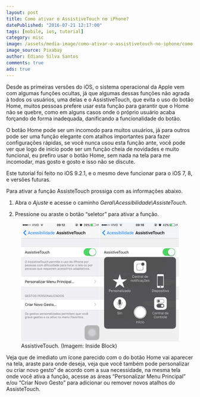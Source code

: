 ```yaml
---
layout: post
title: Como ativar o AssistiveTouch no iPhone?
datePublished: "2016-07-21 12:17:00"
tags: [mobile, ios, tutorial]
category: misc
image: /assets/media-image/como-ativar-o-assistivetouch-no-iphone/como-ativar-o-assistivetouch-no-iphone.jpg
image_source: Pixabay
author: Ediano Silva Santos
comments: true
ads: true
---
```


Desde as primeiras versões do iOS, o sistema operacional da Apple vem com algumas funções ocultas, já que algumas dessas funções não agrada à todos os usuários, uma delas e o AssistiveTouch, que evita o uso do botão Home, muitos pessoas prefere usar esta função para garantir que o Home não se quebre, como em alguns casos onde o próprio usuário acaba forçando de forma inadequada, danificando a funcionalidade do botão.

O botão Home pode ser um incomodo para muitos usuários, já para outros pode ser uma função elegante com atalhos importantes para fazer configurações rápidas, se você nunca usou esta função ante, você pode ver que logo de inicio pode ser um função cheia de novidades e muito funcional, eu prefiro usar o botão Home, sem nada na tela para me incomodar, mas gosto e gosto e isso não se discute.

Este tutorial foi feito no iOS 9.2.1, e o mesmo deve funcionar para o iOS 7, 8, e versões futuras.

Para ativar a função AssisteTouch prossiga com as informações abaixo.

1. Abra o *Ajuste* e acesse o caminho *Geral\Acessibilidade\AssisteTouch*.

2. Pressione ou araste o botão “seletor” para ativar a função.

<figure class="image">
<img alt="AssistiveTouch" src="/assets/media-image/como-ativar-o-assistivetouch-no-iphone/assistivetouch.jpg">
<figcaption>AssistiveTouch. (Imagem: Inside Block)</figcaption>
</figure>

Veja que de imediato um ícone parecido com o do botão Home vai aparecer na tela, araste para onde deseja, veja que você também pode personalizar ou criar novo gesto” de acordo com a sua necessidade, na mesma tela onde você ativa a função, acesse as áreas “Personalizar Menu Principal” e/ou “Criar Novo Gesto” para adicionar ou remover novos atalhos do AssisteTouch.